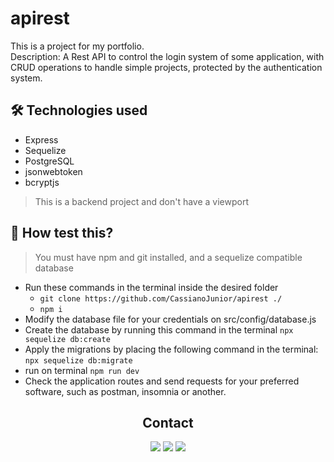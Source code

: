 
# apirest

This is a project for my portfolio. <br>
Description: A Rest API to control the login system of some application, with CRUD operations to handle simple projects, protected by the authentication system.

## 🛠 Technologies used

  - Express
  - Sequelize
  - PostgreSQL
  - jsonwebtoken
  - bcryptjs

> This is a backend project and don't have a viewport

## 🧪 How test this?

> You must have npm and git installed, and a sequelize compatible database
- Run these commands in the terminal inside the desired folder
  - `git clone https://github.com/CassianoJunior/apirest ./`
  - `npm i`
- Modify the database file for your credentials on src/config/database.js
- Create the database by running this command in the terminal `npx sequelize db:create`
- Apply the migrations by placing the following command in the terminal: `npx sequelize db:migrate`
- run on terminal `npm run dev`
- Check the application routes and send requests for your preferred software, such as postman, insomnia or another.

<div align='center'>
 <h2>Contact</h2>
 <a href="https://www.instagram.com/_cassianojunior/" target="_blank"><img src="https://img.shields.io/badge/-Instagram-%23E4405F?style=for-the-badge&logo=instagram&logoColor=white" target="_blank"></a>
 <a href="mailto:cassianojuniorww@gmail.com"><img src="https://img.shields.io/badge/-Gmail-%23333?style=for-the-badge&logo=gmail&logoColor=white" target="_blank"></a>
 <a href="https://www.linkedin.com/in/cassianojunior" target="_blank"><img src="https://img.shields.io/badge/-LinkedIn-%230077B5?style=for-the-badge&logo=linkedin&logoColor=white" target="_blank"></a>
 </div>
